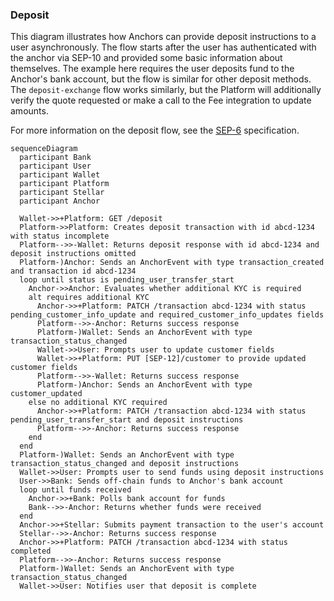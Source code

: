 ### Deposit

This diagram illustrates how Anchors can provide deposit instructions to a user asynchronously. The flow starts after the user has authenticated with the anchor via SEP-10 and provided some basic information about themselves. The example here requires the user deposits fund to the Anchor's bank account, but the flow is similar for other deposit methods. The `deposit-exchange` flow works similarly, but the Platform will additionally verify the quote requested or make a call to the Fee integration to update amounts.

For more information on the deposit flow, see the [SEP-6](https://github.com/stellar/stellar-protocol/blob/master/ecosystem/sep-0006.md) specification.

```mermaid
sequenceDiagram
  participant Bank
  participant User
  participant Wallet
  participant Platform
  participant Stellar
  participant Anchor

  Wallet->>+Platform: GET /deposit
  Platform->>Platform: Creates deposit transaction with id abcd-1234 with status incomplete
  Platform-->>-Wallet: Returns deposit response with id abcd-1234 and deposit instructions omitted
  Platform-)Anchor: Sends an AnchorEvent with type transaction_created and transaction id abcd-1234
  loop until status is pending_user_transfer_start
    Anchor->>Anchor: Evaluates whether additional KYC is required
    alt requires additional KYC
      Anchor->>+Platform: PATCH /transaction abcd-1234 with status pending_customer_info_update and required_customer_info_updates fields
      Platform-->>-Anchor: Returns success response
      Platform-)Wallet: Sends an AnchorEvent with type transaction_status_changed
      Wallet->>User: Prompts user to update customer fields
      Wallet->>+Platform: PUT [SEP-12]/customer to provide updated customer fields
      Platform-->>-Wallet: Returns success response
      Platform-)Anchor: Sends an AnchorEvent with type customer_updated
    else no additional KYC required
      Anchor->>+Platform: PATCH /transaction abcd-1234 with status pending_user_transfer_start and deposit instructions
      Platform-->>-Anchor: Returns success response
    end
  end
  Platform-)Wallet: Sends an AnchorEvent with type transaction_status_changed and deposit instructions
  Wallet->>User: Prompts user to send funds using deposit instructions
  User->>Bank: Sends off-chain funds to Anchor's bank account
  loop until funds received
    Anchor->>+Bank: Polls bank account for funds
    Bank-->>-Anchor: Returns whether funds were received
  end
  Anchor->>+Stellar: Submits payment transaction to the user's account
  Stellar-->>-Anchor: Returns success response
  Anchor->>+Platform: PATCH /transaction abcd-1234 with status completed
  Platform-->>-Anchor: Returns success response
  Platform-)Wallet: Sends an AnchorEvent with type transaction_status_changed
  Wallet->>User: Notifies user that deposit is complete
```
